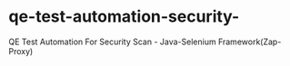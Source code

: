 # qe-test-automation-security-
QE Test Automation For Security Scan - Java-Selenium Framework(Zap-Proxy)
